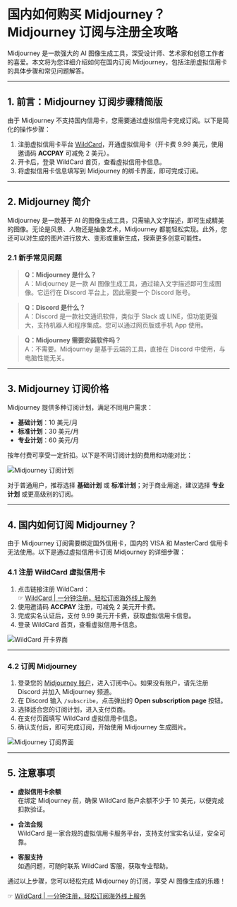 # 国内如何购买 Midjourney？Midjourney 订阅与注册全攻略

Midjourney 是一款强大的 AI 图像生成工具，深受设计师、艺术家和创意工作者的喜爱。本文将为您详细介绍如何在国内订阅 Midjourney，包括注册虚拟信用卡的具体步骤和常见问题解答。

---

## 1. 前言：Midjourney 订阅步骤精简版

由于 Midjourney 不支持国内信用卡，您需要通过虚拟信用卡完成订阅。以下是简化的操作步骤：

1. 注册虚拟信用卡平台 [WildCard](https://bit.ly/bewildcard)，开通虚拟信用卡（开卡费 9.99 美元，使用邀请码 **ACCPAY** 可减免 2 美元）。
2. 开卡后，登录 WildCard 首页，查看虚拟信用卡信息。
3. 将虚拟信用卡信息填写到 Midjourney 的绑卡界面，即可完成订阅。

---

## 2. Midjourney 简介

Midjourney 是一款基于 AI 的图像生成工具，只需输入文字描述，即可生成精美的图像。无论是风景、人物还是抽象艺术，Midjourney 都能轻松实现。此外，您还可以对生成的图片进行放大、变形或重新生成，探索更多创意可能性。

### 2.1 新手常见问题

> **Q：Midjourney 是什么？**  
> A：Midjourney 是一款 AI 图像生成工具，通过输入文字描述即可生成图像。它运行在 Discord 平台上，因此需要一个 Discord 账号。

> **Q：Discord 是什么？**  
> A：Discord 是一款社交通讯软件，类似于 Slack 或 LINE，但功能更强大，支持机器人和程序集成。您可以通过网页版或手机 App 使用。

> **Q：Midjourney 需要安装软件吗？**  
> A：不需要。Midjourney 是基于云端的工具，直接在 Discord 中使用，与电脑性能无关。

---

## 3. Midjourney 订阅价格

Midjourney 提供多种订阅计划，满足不同用户需求：

- **基础计划**：10 美元/月  
- **标准计划**：30 美元/月  
- **专业计划**：60 美元/月  

按年付费可享受一定折扣。以下是不同订阅计划的费用和功能对比：

![Midjourney 订阅计划](https://gpt-zhinan.oss-rg-china-mainland.aliyuncs.com/202403042348870.png)

对于普通用户，推荐选择 **基础计划** 或 **标准计划**；对于商业用途，建议选择 **专业计划** 或更高级别的订阅。

---

## 4. 国内如何订阅 Midjourney？

由于 Midjourney 订阅需要绑定国外信用卡，国内的 VISA 和 MasterCard 信用卡无法使用。以下是通过虚拟信用卡订阅 Midjourney 的详细步骤：

### 4.1 注册 WildCard 虚拟信用卡

1. 点击链接注册 WildCard：  
   ☞ [WildCard | 一分钟注册，轻松订阅海外线上服务](https://bit.ly/bewildcard)
2. 使用邀请码 **ACCPAY** 注册，可减免 2 美元开卡费。
3. 完成实名认证后，支付 9.99 美元开卡费，获取虚拟信用卡信息。
4. 登录 WildCard 首页，查看虚拟信用卡信息。

![WildCard 开卡界面](https://gpt-zhinan.oss-rg-china-mainland.aliyuncs.com/202403051910374.png)

---

### 4.2 订阅 Midjourney

1. 登录您的 [Midjourney 账户](https://www.midjourney.com/explore)，进入订阅中心。如果没有账户，请先注册 Discord 并加入 Midjourney 频道。
2. 在 Discord 输入 `/subscribe`，点击弹出的 **Open subscription page** 按钮。
3. 选择适合您的订阅计划，进入支付页面。
4. 在支付页面填写 WildCard 虚拟信用卡信息。
5. 确认支付后，即可完成订阅，开始使用 Midjourney 生成图片。

![Midjourney 订阅界面](https://gpt-zhinan.oss-rg-china-mainland.aliyuncs.com/202403051913337.png)

---

## 5. 注意事项

- **虚拟信用卡余额**  
  在绑定 Midjourney 前，确保 WildCard 账户余额不少于 10 美元，以便完成扣款验证。

- **合法合规**  
  WildCard 是一家合规的虚拟信用卡服务平台，支持支付宝实名认证，安全可靠。

- **客服支持**  
  如遇问题，可随时联系 WildCard 客服，获取专业帮助。

通过以上步骤，您可以轻松完成 Midjourney 的订阅，享受 AI 图像生成的乐趣！

☞ [WildCard | 一分钟注册，轻松订阅海外线上服务](https://bit.ly/bewildcard)
